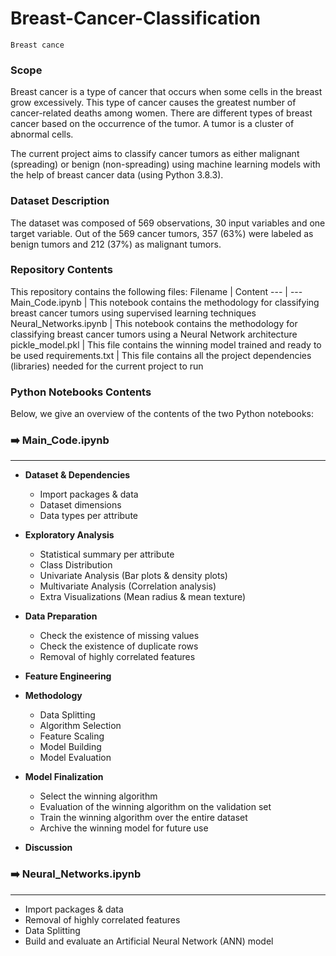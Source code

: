 # Breast-Cancer-Classification

    Breast cance

### Scope
Breast cancer is a type of cancer that occurs when some cells in the breast grow excessively. This type of cancer causes the greatest number of cancer-related deaths among women. There are different types of breast cancer based on the occurrence of the tumor. A tumor is a cluster of abnormal cells. 

The current project aims to classify cancer tumors as either malignant (spreading) or benign (non-spreading) using machine learning models with the help of breast cancer data (using Python 3.8.3).

### Dataset Description
The dataset was composed of 569 observations, 30 input variables and one target variable. Out of the 569 cancer tumors, 357 (63%) were labeled as benign tumors and 212 (37%) as malignant tumors.

### Repository Contents
This repository contains the following files:
Filename | Content
--- | ---
Main_Code.ipynb | This notebook contains the methodology for classifying breast cancer tumors using supervised learning techniques
Neural_Networks.ipynb | This notebook contains the methodology for classifying breast cancer tumors using a Neural Network architecture
pickle_model.pkl | This file contains the winning model trained and ready to be used
requirements.txt | This file contains all the project dependencies (libraries) needed for the current project to run


### Python Notebooks Contents
Below, we give an overview of the contents of the two Python notebooks:


### :arrow_right: Main_Code.ipynb
---
* **Dataset & Dependencies**
  * Import packages & data
  * Dataset dimensions
  * Data types per attribute

* **Exploratory Analysis**
  * Statistical summary per attribute
  * Class Distribution
  * Univariate Analysis (Bar plots & density plots)
  * Multivariate Analysis (Correlation analysis)
  * Extra Visualizations (Mean radius & mean texture)

* **Data Preparation**
  * Check the existence of missing values
  * Check the existence of duplicate rows
  * Removal of highly correlated features

* **Feature Engineering**

* **Methodology**
  * Data Splitting
  * Algorithm Selection
  * Feature Scaling
  * Model Building
  * Model Evaluation

* **Model Finalization**
  * Select the winning algorithm
  * Evaluation of the winning algorithm on the validation set
  * Train the winning algorithm over the entire dataset
  * Archive the winning model for future use

* **Discussion**


### :arrow_right: Neural_Networks.ipynb
---
  * Import packages & data
  * Removal of highly correlated features
  * Data Splitting
  * Build and evaluate an Artificial Neural Network (ANN) model
